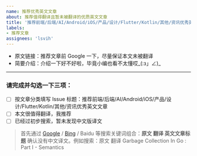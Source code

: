 ```yaml
---
name: 推荐优秀英文文章
about: 推荐值得翻译且暂未被翻译的优质英文文章
title: '推荐前端/后端/AI/Android/iOS/产品/设计/Flutter/Kotlin/其他/资讯优秀英文文章'
labels:
- 推荐文章
assignees: 'lsvih'
---
```


- 原文链接：推荐文章前 Google 一下，尽量保证本文未被翻译
- 简要介绍：介绍一下好不好啦，毕竟小编也看不太懂哎_(:з」∠)_

---

### 请完成并勾选一下三项：

* [ ] 按文章分类填写 Issue 标题：推荐前端/后端/AI/Android/iOS/产品/设计/Flutter/Kotlin/其他/资讯优秀英文文章
* [ ] 本文很值得翻译，我推荐
* [ ] 已经过初步搜索，暂未发现中文版译文

> 首先通过 [Google](https://google.com) / [Bing](https://bing.com) / Baidu 等搜索关键词组合：**原文 翻译 英文文章标题** 确认没有中文译文。例如搜索：原文 翻译 Garbage Collection In Go : Part I - Semantics
